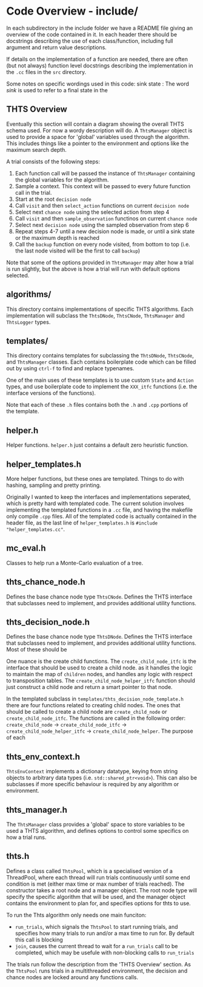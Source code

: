 # Code Overview - include/

In each subdirectory in the include folder we have a README file giving an overview of the code contained in it. In 
each header there should be docstrings describing the use of each class/function, including full argument and 
return value descriptions. 

If details on the implementation of a function are needed, there are often (but not always) function level docstrings 
describing the implementation in the `.cc` files in the `src` directory.

Some notes on specific wordings used in this code:
sink state
: The word *sink* is used to refer to a final state in the 



## THTS Overview

Eventually this section will contain a diagram showing the overall THTS schema used. For now a wordy description will 
do. A `ThtsManager` object is used to provide a space for 'global' variables used through the algorithm. This includes 
things like a pointer to the environment and options like the maximum search depth.

A trial consists of the following steps:
1. Each function call will be passed the instance of `ThtsManager` containing the global variables for the algorithm.
2. Sample a context. This context will be passed to every future function call in the trial.
3. Start at the root `decision node`
4. Call `visit` and then `select_action` functions on current `decision node`
5. Select next `chance node` using the selected action from step 4
6. Call `visit` and then `sample_observation` functinos on current `chance node`
7. Select next `decision node` using the sampled observation from step 6
8. Repeat steps 4-7 until a new decision node is made, or until a sink state or the maximum depth is reached
9. Call the `backup` function on every node visited, from bottom to top (i.e. the last node visited will be the first 
    to call `backup`)

Note that some of the options provided in `ThtsManager` may alter how a trial is run slightly, but the above is how a 
trial will run with default options selected.



## algorithms/

This directory contains implementations of specific THTS algorithms. Each implementation will subclass the `ThtsDNode`, 
`ThtsCNode`, `ThtsManager` and `ThtsLogger` types.

## templates/

This directory contains templates for subclassing the `ThtsDNode`, `ThtsCNode`, and `ThtsManager` classes. Each 
contains boilerplate code which can be filled out by using `ctrl-f` to find and replace typenames.

One of the main uses of these templates is to use custom `State` and `Action` types, and use boilerplate code to 
implement the `XXX_itfc` functions (i.e. the interface versions of the functions).

Note that each of these `.h` files contains both the `.h` and `.cpp` portions of the template.

## helper.h

Helper functions. `helper.h` just contains a default zero heuristic function.

## helper_templates.h

More helper functions, but these ones are templated. Things to do with hashing, sampling and pretty printing.

Originally I wanted to keep the interfaces and implementations seperated, which is pretty hard with templated code. The 
current solution involves implementing the templated functions in a `.cc` file, and having the makefile only compile 
`.cpp` files. All of the templated code is actually contained in the header file, as the last line of 
`helper_templates.h` is `#include "helper_templates.cc"`.

## mc_eval.h

Classes to help run a Monte-Carlo evaluation of a tree.

## thts_chance_node.h

Defines the base chance node type `ThtsCNode`. Defines the THTS interface that subclasses need to implement, and 
provides additional utility functions.

## thts_decision_node.h

Defines the base chance node type `ThtsDNode`. Defines the THTS interface that subclasses need to implement, and 
provides additional utility functions. Most of these should be 

One nuance is the create child functions. The `create_child_node_itfc` is the interface that should be used to create 
a child node. as it handles the logic to maintain the map of `children` nodes, and handles any logic with respect to 
transposition tables. The `create_child_node_helper_itfc` function should just construct a child node and return a 
smart pointer to that node.

In the templated subclass in `templates/thts_decision_node_template.h` there are four functions related to creating 
child nodes. The ones that should be called to create a child node are `create_child_node` or `create_child_node_itfc`. 
The functions are called in the following order: `create_child_node` -> `create_child_node_itfc` -> 
`create_child_node_helper_itfc` -> `create_child_node_helper`. The purpose of each

## thts_env_context.h

`ThtsEnvContext` implements a dictionary datatype, keying from string objects to arbitrary data types (i.e. 
`std::shared_ptr<void>`). This can also be subclasses if more specific behaviour is required by any algorithm or 
environment.

## thts_manager.h

The `ThtsManager` class provides a 'global' space to store variables to be used a THTS algorithm, and defines options 
to control some specifics on how a trial runs. 

## thts.h

Defines a class called `ThtsPool`, which is a specialised version of a ThreadPool, where each thread will run trials 
continuously until some end condition is met (either max time or max number of trials reached). The constructor takes a 
root node and a manager object. The root node type will specify the specific algorithm that will be used, and 
the manager object contains the environment to plan for, and specifies options for thts to use.

To run the Thts algorithm only needs one main funciton:
- `run_trials`, which signals the `ThtsPool` to start running trials, and specifies how many trials to run and/or a max 
    time to run for. By default this call is blocking
- `join`, causes the current thread to wait for a `run_trials` call to be completed, which may be usefule with 
    non-blocking calls to `run_trials`

The trials run follow the description from the 'THTS Overview' section. As the `ThtsPool` runs trials in a 
multithreaded environment, the decision and chance nodes are locked around any functions calls.

